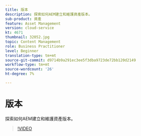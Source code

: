 ```yaml
---
title: 版本
description: 探索如何AEM建立和維護資產版本。
sub-product: 資產
feature: Asset Management
version: cloud-service
kt: 4671
thumbnail: 32052.jpg
topic: Content Management
role: Business Practitioner
level: Beginner
translation-type: tm+mt
source-git-commit: d9714b9a291ec3ee5f3dba9723de72bb120d2149
workflow-type: tm+mt
source-wordcount: '26'
ht-degree: 7%

---
```



# 版本

探索如何AEM建立和維護資產版本。

>[!VIDEO](https://video.tv.adobe.com/v/32052/?quality=12&learn=on&hidetitle=true)
